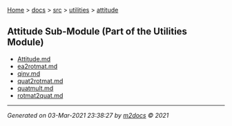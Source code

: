 [Home](../../../index.md) > [docs](../../../docs_index.md) > [src](../../src_index.md) > [utilities](../utilities_index.md) > [attitude](attitude_index.md)  

## Attitude Sub-Module (Part of the Utilities Module)

- [Attitude.md](Attitude.md)
- [ea2rotmat.md](ea2rotmat.md)
- [qinv.md](qinv.md)
- [quat2rotmat.md](quat2rotmat.md)
- [quatmult.md](quatmult.md)
- [rotmat2quat.md](rotmat2quat.md)

***

*Generated on 03-Mar-2021 23:38:27 by [m2docs](https://github.com/crgnam-research/m2docs) © 2021*